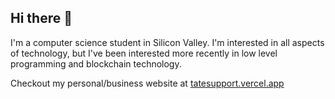## Hi there 👋

I'm a computer science student in Silicon Valley. I'm interested in all aspects of technology, but I've been interested more recently in low level programming and blockchain technology.

Checkout my personal/business website at [tatesupport.vercel.app](https://tatesupport.vercel.app)
